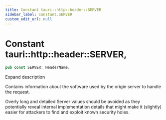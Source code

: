 ```yaml
---
title: Constant tauri::http::header::SERVER
sidebar_label: constant.SERVER
custom_edit_url: null
---
```


  # Constant tauri::http&#x3A;:header::SERVER,

```rs
pub const SERVER: HeaderName;
```

Expand description

Contains information about the software used by the origin server to handle the request.

Overly long and detailed Server values should be avoided as they potentially reveal internal implementation details that might make it (slightly) easier for attackers to find and exploit known security holes.
  